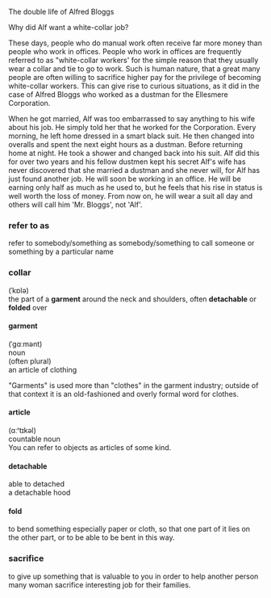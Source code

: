 The double life of Alfred Bloggs

Why did Alf want a white-collar job?

These days, people who do manual work often receive far more money than people who work in offices. People who work in offices are frequently referred to as "white-collar workers' for the simple reason that they usually wear a collar and tie to go to work. Such is human nature, that a great many people are often willing to sacrifice higher pay for the privilege of becoming white-collar workers. This can give rise to curious situations, as it did in the case of Alfred Bloggs who worked as a dustman for the Ellesmere Corporation.
  
When he got married, Alf was too embarrassed to say anything to his wife about his job. He simply told her that he worked for the Corporation. Every morning, he left home dressed in a smart black suit. He then changed into overalls and spent the next eight hours as a dustman. Before returning home at night. He took a shower and changed back into his suit. Alf did this for over two years and his fellow dustmen kept his secret Alf's wife has never discovered that she married a dustman and she never will, for Alf has just found another job. He will soon be working in an office. He will be earning only half as much as he used to, but he feels that his rise in status is well worth the loss of money. From now on, he will wear a suit all day and others will call him 'Mr. Bloggs', not 'Alf'.







### refer to as
refer to somebody/something as somebody/something
to call someone or something by a particular name

### collar
(ˈkɒlə)  
the part of a **garment** around the neck and shoulders, often **detachable** or **folded** over

#### garment
(ˈɡɑːmənt)  
noun   
(often plural)  
an article of clothing

"Garments" is used more than "clothes" in the garment industry; outside of that context it is an old-fashioned and overly formal word for clothes.

#### article
(ɑːʳtɪkəl)  
countable noun  
You can refer to objects as articles of some kind.

#### detachable
able to detached  
a detachable hood

#### fold
to bend something especially paper or cloth, so that one part of it lies on the other part, or to be able to be bent in this way.  

### sacrifice
to give up something that is  valuable to you in order to help another person  
many woman sacrifice interesting job for their families.
